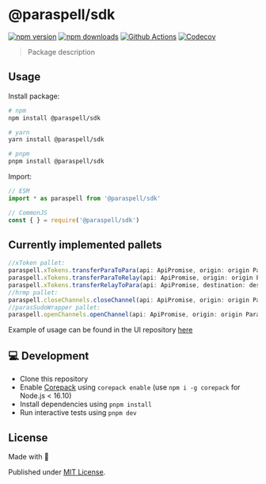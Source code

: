 # @paraspell/sdk

[![npm version][npm-version-src]][npm-version-href]
[![npm downloads][npm-downloads-src]][npm-downloads-href]
[![Github Actions][github-actions-src]][github-actions-href]
[![Codecov][codecov-src]][codecov-href]

> Package description

## Usage

Install package:

```sh
# npm
npm install @paraspell/sdk

# yarn
yarn install @paraspell/sdk

# pnpm
pnpm install @paraspell/sdk
```

Import:

```js
// ESM
import * as paraspell from '@paraspell/sdk'

// CommonJS
const { } = require('@paraspell/sdk')
```

## Currently implemented pallets
```ts
//xToken pallet:
paraspell.xTokens.transferParaToPara(api: ApiPromise, origin: origin Parachain name string, destination: destination Parachain ID, currency: currency symbol string, amount: any, to: destination address string)
paraspell.xTokens.transferParaToRelay(api: ApiPromise, origin: origin Parachain name string, currency: currency symbol string, amount: any, to: destination address string)
paraspell.xTokens.transferRelayToPara(api: ApiPromise, destination: destination Parachain ID, amount: any, to: destination address string)
//hrmp pallet:
paraspell.closeChannels.closeChannel(api: ApiPromise, origin: origin Parachain ID, inbound: number, outbound: number)
//parasSudoWrapper pallet:
paraspell.openChannels.openChannel(api: ApiPromise, origin: origin Parachain ID, destination: destination Parachain ID, maxSize: number, maxMessageSize: number)

```
Example of usage can be found in the UI repository [here](https://github.com/paraspell/ui)

## 💻 Development

- Clone this repository
- Enable [Corepack](https://github.com/nodejs/corepack) using `corepack enable` (use `npm i -g corepack` for Node.js < 16.10)
- Install dependencies using `pnpm install`
- Run interactive tests using `pnpm dev`

## License
Made with 💛

Published under [MIT License](./LICENSE).

<!-- Badges -->
[npm-version-src]: https://img.shields.io/npm/v/@paraspell/sdk?style=flat-square
[npm-version-href]: https://npmjs.com/package/@paraspell/sdk

[npm-downloads-src]: https://img.shields.io/npm/dm/@paraspell/sdk?style=flat-square
[npm-downloads-href]: https://npmjs.com/package/@paraspell/sdk

[github-actions-src]: https://img.shields.io/github/workflow/status/unjs/@paraspell/sdk/ci/main?style=flat-square
[github-actions-href]: https://github.com/unjs/@paraspell/sdk/actions?query=workflow%3Aci

[codecov-src]: https://img.shields.io/codecov/c/gh/unjs/@paraspell/sdk/main?style=flat-square
[codecov-href]: https://codecov.io/gh/unjs/@paraspell/sdk
